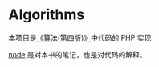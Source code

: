 # Algorithms

本项目是[《算法(第四版)》](http://blog.sina.com.cn/s/blog_c3b6050b0102wxb1.html)中代码的 PHP 实现

[node](./node) 是对本书的笔记，也是对代码的解释。

